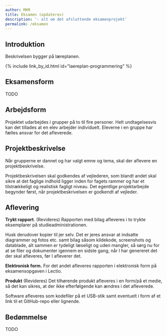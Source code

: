 ```yaml
---
author: MKM
title: Eksamen (opdateres)
description: '- alt om det afsluttende eksamenprojekt'
permalink: /eksamen
---
```

## Introduktion
Beskrivelsen bygger på læreplanen.

{% include link_by_id.html id="laereplan-programmering" %}

## Eksamensform
TODO

## Arbejdsform
Projektet udarbejdes i grupper på to til fire personer. Helt undtagelsesvis kan det tillades at en elev arbejder individuelt. Eleverne i en gruppe har fælles ansvar for det afleverede.

## Projektbeskrivelse
Når grupperne er dannet og har valgt emne og tema, skal der aflevere en projektbeskrivelse.

Projektbeskrivelsen skal godkendes af vejlederen, som blandt andet skal sikre at det faglige indhold ligger inden for fagets rammer og har et tilstrækkeligt og realistisk fagligt niveau. Det egentlige projektarbejde begynder først, når projektbeskrivelsen er godkendt af vejleder.

## Aflevering

**Trykt rapport**. (Revideres) Rapporten med bilag afleveres i to trykte eksemplarer på studieadministrationen.

Husk derudover kopier til jer selv. Det er jeres ansvar at indsatte diagrammer og fotos etc. samt bilag såsom kildekode, screenshots og datablade, alt sammen er tydeligt læseligt og uden mangler, så sørg nu for at se filer og dokumenter igennem en sidste gang, når I har genereret det der skal afleveres, før I afleverer det.

**Elektronisk form.** For det andet afleveres rapporten i elektronisk form på eksamensopgaven i Lectio.

**Produkt**
(Revideres) Det tilhørende produkt afleveres i en form/på et medie, så det kan sikres, at der ikke efterfølgende kan ændres i det afleverede.

Software afleveres som kodefiler på et USB-stik samt eventuelt i form af et link til et GitHub-repo eller lignende.

## Bedømmelse
TODO
